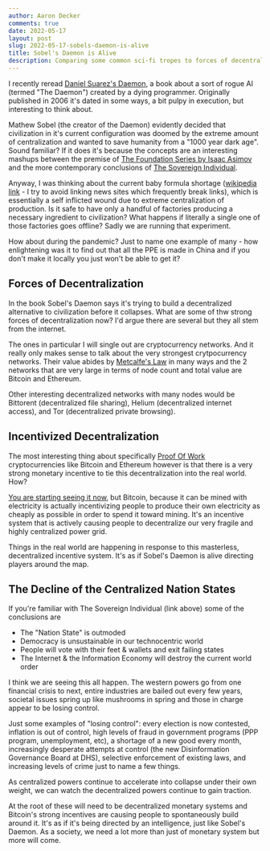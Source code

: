 ```yaml
---
author: Aaron Decker
comments: true
date: 2022-05-17
layout: post
slug: 2022-05-17-sobels-daemon-is-alive
title: Sobel's Daemon is Alive
description: Comparing some common sci-fi tropes to forces of decentralization that actually exist.
---
```


I recently reread [Daniel Suarez's Daemon](https://amzn.to/3t4o89h), a book about a sort of rogue AI (termed "The Daemon") created by a dying programmer. Originally published in 2006 it's dated in some ways, a bit pulpy in execution, but interesting to think about.

Mathew Sobel (the creator of the Daemon) evidently decided that civilization in it's current configuration was doomed by the extreme amount of centralization and wanted to save humanity from a "1000 year dark age". Sound familiar? If it does it's because the concepts are an interesting mashups between the premise of [The Foundation Series by Isaac Asimov](https://amzn.to/3LocdsU) and the more contemporary conclusions of [The Sovereign Individual](https://amzn.to/3LocdsU).

Anyway, I was thinking about the current baby formula shortage ([wikipedia link](https://en.wikipedia.org/wiki/2022_United_States_infant_formula_shortage) - I try to avoid linking news sites which frequently break links), which is essentially a self inflicted wound due to extreme centralization of production. Is it safe to have only a handful of factories producing a necessary ingredient to civilization? What happens if literally a single one of those factories goes offline? Sadly we are running that experiment.

How about during the pandemic? Just to name one example of many - how enlightening was it to find out that all the PPE is made in China and if you don't make it locally you just won't be able to get it?

## Forces of Decentralization

In the book Sobel's Daemon says it's trying to build a decentralized alternative to civilization before it collapses. What are some of thw strong forces of decentralization now? I'd argue there are several but they all stem from the internet.

The ones in particular I will single out are cryptocurrency networks. And it really only makes sense to talk about the very strongest crytpocurrency networks. Their value abides by [Metcalfe's Law](https://en.wikipedia.org/wiki/Metcalfe's_law) in many ways and the 2 networks that are very large in terms of node count and total value are Bitcoin and Ethereum.

Other interesting decentralized networks with many nodes would be Bittorent (decentralized file sharing), Helium (decentralized internet access), and Tor (decentralized private browsing).

## Incentivized Decentralization

The most interesting thing about specifically [Proof Of Work](https://en.wikipedia.org/wiki/Proof_of_work) cryptocurrencies like Bitcoin and Ethereum however is that there is a very strong monetary incentive to tie this decentralization into the real world. How?

[You are starting seeing it now](http://www.prweb.com/releases/2022/04/prweb18603738.htm), but Bitcoin, because it can be mined with electricity is actually incentivizing people to produce their own electricity as cheaply as possible in order to spend it toward mining. It's an incentive system that is actively causing people to decentralize our very fragile and highly centralized power grid.

Things in the real world are happening in response to this masterless, decentralized incentive system. It's as if Sobel's Daemon is alive directing players around the map.

## The Decline of the Centralized Nation States

If you're familiar with The Sovereign Individual (link above) some of the conclusions are

- The "Nation State" is outmoded
- Democracy is unsustainable in our technocentric world
- People will vote with their feet & wallets and exit failing states
- The Internet & the Information Economy will destroy the current world order

I think we are seeing this all happen. The western powers go from one financial crisis to next, entire industries are bailed out every few years, societal issues spring up like mushrooms in spring and those in charge appear to be losing control.

Just some examples of "losing control": every election is now contested, inflation is out of control, high levels of fraud in government programs (PPP program, unemployment, etc), a shortage of a new good every month, increasingly desperate attempts at control (the new Disinformation Governance Board at DHS), selective enforcement of existing laws, and increasing levels of crime just to name a few things.

As centralized powers continue to accelerate into collapse under their own weight, we can watch the decentralized powers continue to gain traction.

At the root of these will need to be decentralized monetary systems and Bitcoin's strong incentives are causing people to spontaneously build around it. It's as if it's being directed by an intelligence, just like Sobel's Daemon. As a society, we need a lot more than just of monetary system but more will come.
